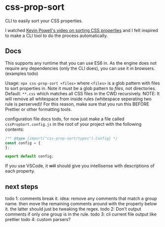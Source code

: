 # css-prop-sort

CLI to easily sort your CSS properties.

I watched [Kevin Powell's video on sorting CSS properties](https://www.youtube.com/watch?v=3Y03OSNw6zo) and I felt inspired to make a CLI tool to do the process automatically.

## Docs

This supports any runtime that you can use ES6 in. As the engine does not require any dependencies (only the CLI does), you can use it in browsers. (examples todo)

Usage: `npx css-prop-sort <files>` where `<files>` is a glob pattern with files to sort properties in. Note it must be a glob pattern to *files*, not directories. Default: `**.css` which matches all CSS files in the CWD recursively. NOTE: It will remove all whitespace from inside rules (whitespace seperating two rule is perserved)! For this reason, make sure that you run this BEFORE Prettier or other formatting tools.

configuration file docs todo, for now just make a file called `cssPropSort.config.js` in the root of your project with the following contents:
```js
/** @type {import("css-prop-sort/types").Config} */
const config = {
};

export default config;
```

If you use VSCode, it ~~will~~ should give you intellisense with descriptions of each property.

## next steps

todo 1: comments break it. idea: remove any comments that match a group name. then move the remaining comments around with the property below it. the latter should just be tweaking the regex.
todo 2: Don't output comments if only one group is in the rule.
todo 3: cli current file output like prettier
todo 4: custom parsers?
